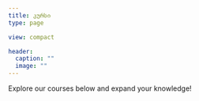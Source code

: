 ```yaml
---
title: კურსი
type: page

view: compact

header:
  caption: ""
  image: ""
---
```


Explore our courses below and expand your knowledge!
